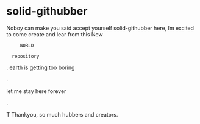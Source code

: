 # solid-githubber
Noboy can make you said accept yourself
solid-githubber here, 
  Im excited to come 
      create and lear 
      from this New
      
         WORLD

      repository


.
earth is getting too boring


.


  let me stay here forever

.


T
Thankyou, so much hubbers and creators.
